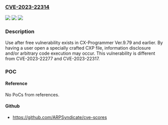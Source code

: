 ### [CVE-2023-22314](https://cve.mitre.org/cgi-bin/cvename.cgi?name=CVE-2023-22314)
![](https://img.shields.io/static/v1?label=Product&message=CX-Programmer&color=blue)
![](https://img.shields.io/static/v1?label=Version&message=%3D%20Ver.9.79%20and%20earlier%20&color=brighgreen)
![](https://img.shields.io/static/v1?label=Vulnerability&message=Use%20after%20free&color=brighgreen)

### Description

Use after free vulnerability exists in CX-Programmer Ver.9.79 and earlier. By having a user open a specially crafted CXP file, information disclosure and/or arbitrary code execution may occur. This vulnerability is different from CVE-2023-22277 and CVE-2023-22317.

### POC

#### Reference
No PoCs from references.

#### Github
- https://github.com/ARPSyndicate/cve-scores

